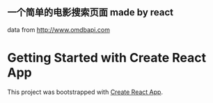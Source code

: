 ## 一个简单的电影搜索页面 made by react

data from http://www.omdbapi.com


# Getting Started with Create React App

This project was bootstrapped with [Create React App](https://github.com/facebook/create-react-app).

